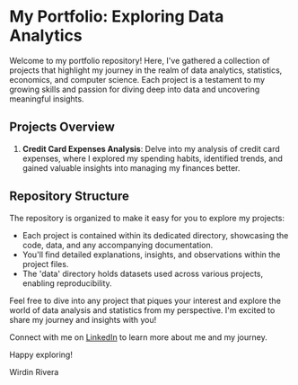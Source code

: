 # My Portfolio: Exploring Data Analytics

Welcome to my portfolio repository! Here, I've gathered a collection of projects that highlight my journey in the realm of data analytics, statistics, economics, and computer science. Each project is a testament to my growing skills and passion for diving deep into data and uncovering meaningful insights. 

## Projects Overview

1. **Credit Card Expenses Analysis**: Delve into my analysis of credit card expenses, where I explored my spending habits, identified trends, and gained valuable insights into managing my finances better.

## Repository Structure

The repository is organized to make it easy for you to explore my projects:

- Each project is contained within its dedicated directory, showcasing the code, data, and any accompanying documentation.
- You'll find detailed explanations, insights, and observations within the project files.
- The 'data' directory holds datasets used across various projects, enabling reproducibility.

Feel free to dive into any project that piques your interest and explore the world of data analysis and statistics from my perspective. I'm excited to share my journey and insights with you!

Connect with me on [LinkedIn](www.linkedin.com/in/wirdinrivera) to learn more about me and my journey.

Happy exploring!

Wirdin Rivera
